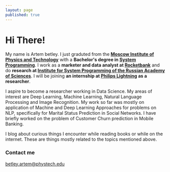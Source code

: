 ```yaml
---
layout: page
published: true
---
```


# Hi There!
My name is Artem betley. I just graduted from the **[Moscow Institute of Physics and Technology](http://www.mipt.ru/)** with a **Bachelor's degree in [System Programming](http://www.ispras.ru/en/groups/modis/)**. I work as a **marketer and data analyst at [Rocketbank](https://www.rocketbank.ru/)** and do **research at [Institute for System Programming of the Russian Academy of Sciences](http://ispras.ru/en/)**. I will be joining **an internship at [Philips Lightning](https://www.lighting.philips.com) as a researcher**.

I aspire to become a researcher working in Data Science. My areas of interest are Deep Learning, Machine Learning, Natural Language Processing and Image Recognition. My work so far was mostly on application of Machine and Deep Learning Approaches for problems on NLP, specifically for Marital Status Prediction in Social Networks. I have briefly worked on the problem of Customer Churn prediction in Mobile Banking. 

I blog about curious things I encounter while reading books or while on the internet. These are things mostly related to the topics mentioned above.

### Contact me

[betley.artem@phystech.edu](mailto:betley.artem@phystech.edu)
